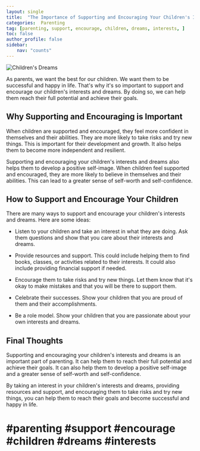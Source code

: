 ```yaml
---
layout: single
title:  "The Importance of Supporting and Encouraging Your Children's Interests and Dreams"
categories:  Parenting
tag: [parenting, support, encourage, children, dreams, interests, ]
toc: false
author_profile: false
sidebar:
    nav: "counts"
---
```

    
![Children's Dreams](https://images.pexels.com/photos/106399/child-childrens-baby-children-s-106399.jpeg?auto=compress&cs=tinysrgb&dpr=2&h=650&w=940)

As parents, we want the best for our children. We want them to be successful and happy in life. That's why it's so important to support and encourage our children's interests and dreams. By doing so, we can help them reach their full potential and achieve their goals.

## Why Supporting and Encouraging is Important

When children are supported and encouraged, they feel more confident in themselves and their abilities. They are more likely to take risks and try new things. This is important for their development and growth. It also helps them to become more independent and resilient.

Supporting and encouraging your children's interests and dreams also helps them to develop a positive self-image. When children feel supported and encouraged, they are more likely to believe in themselves and their abilities. This can lead to a greater sense of self-worth and self-confidence.

## How to Support and Encourage Your Children

There are many ways to support and encourage your children's interests and dreams. Here are some ideas:

* Listen to your children and take an interest in what they are doing. Ask them questions and show that you care about their interests and dreams.

* Provide resources and support. This could include helping them to find books, classes, or activities related to their interests. It could also include providing financial support if needed.

* Encourage them to take risks and try new things. Let them know that it's okay to make mistakes and that you will be there to support them.

* Celebrate their successes. Show your children that you are proud of them and their accomplishments.

* Be a role model. Show your children that you are passionate about your own interests and dreams.

## Final Thoughts

Supporting and encouraging your children's interests and dreams is an important part of parenting. It can help them to reach their full potential and achieve their goals. It can also help them to develop a positive self-image and a greater sense of self-worth and self-confidence.

By taking an interest in your children's interests and dreams, providing resources and support, and encouraging them to take risks and try new things, you can help them to reach their goals and become successful and happy in life.

# #parenting #support #encourage #children #dreams #interests